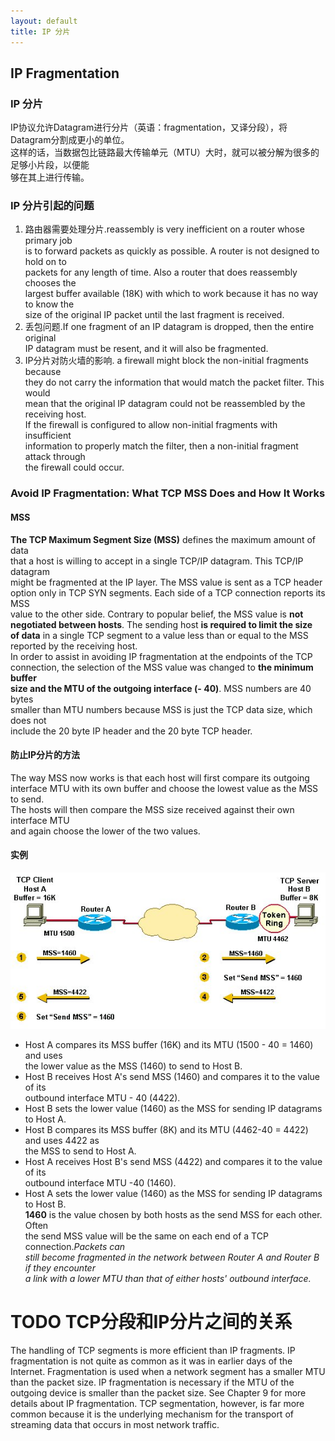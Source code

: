 ```yaml
---
layout: default
title: IP 分片  
---
```

## IP Fragmentation 

### IP 分片
IP协议允许Datagram进行分片（英语：fragmentation，又译分段），将Datagram分割成更小的单位。   
这样的话，当数据包比链路最大传输单元（MTU）大时，就可以被分解为很多的足够小片段，以便能   
够在其上进行传输。


### IP 分片引起的问题
1. 路由器需要处理分片.reassembly is very inefficient on a router whose primary job    
is to forward packets as quickly as possible. A router is not designed to hold on to    
packets for any length of time. Also a router that does reassembly chooses the    
largest buffer available (18K) with which to work because it has no way to know the    
size of the original IP packet until the last fragment is received.      
2. 丢包问题.If one fragment of an IP datagram is dropped, then the entire original    
IP datagram must be resent, and it will also be fragmented.    
3. IP分片对防火墙的影响. a firewall might block the non-initial fragments because    
they do not carry the information that would match the packet filter. This would    
mean that the original IP datagram could not be reassembled by the receiving host.    
If the firewall is configured to allow non-initial fragments with insufficient    
information to properly match the filter, then a non-initial fragment attack through    
the firewall could occur. 

### Avoid IP Fragmentation: What TCP MSS Does and How It Works
#### MSS
**The TCP Maximum Segment Size (MSS)** defines the maximum amount of data   
that a host is willing to accept in a single TCP/IP datagram. This TCP/IP datagram       
might be fragmented at the IP layer. The MSS value is sent as a TCP header       
option only in TCP SYN segments. Each side of a TCP connection reports its MSS       
value to the other side. Contrary to popular belief, the MSS value is **not       
negotiated between hosts**. The sending host **is required to limit the size       
of data** in a single TCP segment to a value less than or equal to the MSS       
reported by the receiving host.      
In order to assist in avoiding IP fragmentation at the endpoints of the TCP    
connection, the selection of the MSS value was changed to **the minimum buffer    
size and the MTU of the outgoing interface (- 40)**. MSS numbers are 40 bytes    
smaller than MTU numbers because MSS is just the TCP data size, which does not    
include the 20 byte IP header and the 20 byte TCP header.   
#### 防止IP分片的方法
The way MSS now works is that each host will first compare its outgoing    
interface MTU with its own buffer and choose the lowest value as the MSS to send.    
The hosts will then compare the MSS size received against their own interface MTU    
and again choose the lower of the two values.

#### 实例
![](https://github.com/lxlenovostar/lix_blog/blob/gh-pages/images/2016-09-27-IP-Fragmentation-1.jpg)   
- Host A compares its MSS buffer (16K) and its MTU (1500 - 40 = 1460) and uses    
the lower value as the MSS (1460) to send to Host B.   
- Host B receives Host A's send MSS (1460) and compares it to the value of its    
outbound interface MTU - 40 (4422).   
- Host B sets the lower value (1460) as the MSS for sending IP datagrams to Host A.  
- Host B compares its MSS buffer (8K) and its MTU (4462-40 = 4422) and uses 4422 as    
the MSS to send to Host A.   
- Host A receives Host B's send MSS (4422) and compares it to the value of its    
outbound interface MTU -40 (1460).   
- Host A sets the lower value (1460) as the MSS for sending IP datagrams to Host B.   
**1460** is the value chosen by both hosts as the send MSS for each other. Often    
the send MSS value will be the same on each end of a TCP connection.*Packets can    
still become fragmented in the network between Router A and Router B if they encounter    
a link with a lower MTU than that of either hosts' outbound interface.* 

# TODO TCP分段和IP分片之间的关系
The handling of TCP segments is more efficient than IP
fragments. IP fragmentation is not quite as common as it was in earlier days of the Internet.
Fragmentation is used when a network segment has a smaller MTU than the packet size. IP
fragmentation is necessary if the MTU of the outgoing device is smaller than the packet size. See
Chapter 9 for more details about IP fragmentation. TCP segmentation, however, is far more
common because it is the underlying mechanism for the transport of streaming data that occurs
in most network traffic.

